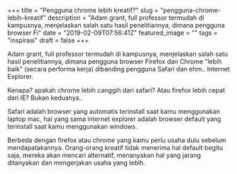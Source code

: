 +++
title = "Pengguna chrome lebih kreatif?"
slug = "pengguna-chrome-lebih-kreatif"
description = "Adam grant, full professor termudah di kampusnya, menjelaskan salah satu hasil penelitiannya, dimana pengguna browser Fi"
date = "2019-02-09T07:56:41Z"
featured_image = ""
tags = "inspirasi"
draft = false
+++ 
 
Adam grant, full professor termudah di kampusnya, menjelaskan salah satu hasil penelitiannya, dimana pengguna browser Firefox dan Chrome "lebih baik" (secara performa kerja) dibanding pengguna Safari dan ehm.. Internet Explorer.

Kenapa? apakah chrome lebih canggih dari safari?
Atau firefox lebih cepat dari IE?
Bukan keduanya..

Safari adalah browser yang automatis terinstall saat kamu menggunakan laptop mac, hal yang sama internet explorer adalah browser default yang terinstall saat kamu menggunakan windows. 

Berbeda dengan firefox atau chrome yang kamu perlu usaha dulu sebelum mendapatakannya. Orang-orang kreatif tidak menerima hal default begitu saja, mereka akan mencari alternatif, menanyakan hal yang jarang ditanyakan dan  mengerjakan usaha yang lebih.